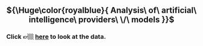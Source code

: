 <div align="center">

  ## ${\Huge\color{royalblue}{ Analysis\ of\ artificial\ intelligence\ providers\ \/\ models }}$

</div>

### Click 👉🏼 [here](https://ixi-enki.github.io/artificial-intelligence-provider-analysis/) to look at the data.  
